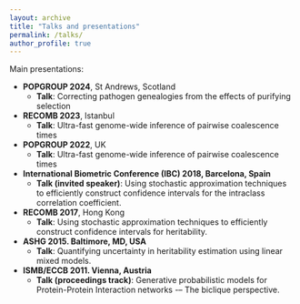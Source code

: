 ```yaml
---
layout: archive
title: "Talks and presentations"
permalink: /talks/
author_profile: true
---
```


Main presentations:

- **POPGROUP 2024**, St Andrews, Scotland
  - **Talk**: Correcting pathogen genealogies from the effects of purifying selection
- **RECOMB 2023**, Istanbul
  - **Talk**: Ultra-fast genome-wide inference of pairwise coalescence times
- **POPGROUP 2022**, UK
  - **Talk**: Ultra-fast genome-wide inference of pairwise coalescence times 
- **International Biometric Conference (IBC) 2018, Barcelona, Spain**
  - **Talk (invited speaker)**: Using stochastic approximation techniques to efficiently construct confidence intervals for the intraclass correlation coefficient.
- **RECOMB 2017**, Hong Kong
  - **Talk**: Using stochastic approximation techniques to efficiently construct confidence intervals for heritability.
- **ASHG 2015. Baltimore, MD, USA**
  - **Talk**: Quantifying uncertainty in heritability estimation using linear mixed models.
- **ISMB/ECCB 2011. Vienna, Austria**
  - **Talk (proceedings track)**: Generative probabilistic models for Protein-Protein Interaction networks -– The biclique perspective.
